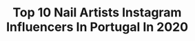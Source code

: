 ---
title: Top 10 Nail Artists Instagram Influencers In Portugal In 2020
description: >-
  Find top nail artists Instagram influencers in Portugal in 2020. Most popular hashtags: #hope #beauty #maquilhagem #skincare.
platform: Instagram
profiles:
  - username: "adivadarechousa"
    fullname: >-
      CATARINA NORA ®
    location: "Portugal"
    followers: 8790
    engagement: 791
    commentsToLikes: 0.555643
    id: ck8t5v72nbcwr0j78c21xhpra
    verified: false
    hashtags: "#makeup, #eyeliner, #bomdiamundo, #bloggertrendy"
  - username: "marisamarquesg"
    fullname: >-
      •Beauty & Lifestyle
    location: "Portugal"
    followers: 28716
    engagement: 320
    commentsToLikes: 0.122363
    id: ck9hbyhe0izl00j78d5vq088d
    verified: false
    hashtags: "#espa, #esperan, #littlethings, #quoteoftheday"
  - username: "mariasilva12.11"
    fullname: >-
      Maria D’Almeida A. da Silva
    location: "Portugal"
    followers: 3285
    engagement: 2499
    commentsToLikes: 0.068661
    id: ck8t8u5gsltzw0j78dkljb69m
    verified: false
    hashtags: "#tabletesperugina, #chocolatesperugina, #styleyourselfatsportzone, #spzcrew"
  - username: "vania_blubird"
    fullname: >-
      V â n i a B l u b i r d
    location: "Portugal"
    followers: 5334
    engagement: 1249
    commentsToLikes: 0.045576
    id: ck5zy8cpg9esw0i14sghygn1p
    verified: false
    hashtags: "#traveltheworld, #thevoiceportugal, #thevoiceportugal2019, #rtp1"
  - username: "eduardooosilvaaa"
    fullname: >-
      Eduardo Silva
    location: "Portugal"
    followers: 33461
    engagement: 138
    commentsToLikes: 0.114719
    id: ck8tb15w4txb40j78ryiezn7c
    verified: false
    hashtags: ""
  - username: "jessicab.makeup"
    fullname: >-
      Jéssica Batista
    location: "Portugal"
    followers: 22800
    engagement: 358
    commentsToLikes: 0.052269
    id: ck15tcy69hhjt0i19zx0ifb0e
    verified: false
    hashtags: "#vaificartudobem, #novaiorque, #bestangle, #bebidasquentes"
  - username: "marizaseitatattoo"
    fullname: >-
      🔸MarizaSeitaTattoo🔸
    location: "Portugal"
    followers: 41534
    engagement: 301
    commentsToLikes: 0.029621
    id: ck5hdteetpa310i112shnqip2
    verified: false
    hashtags: "#estasunhas, #fuckcovid19, #tatuadorquertrabalhar, #tbt"
  - username: "lilycostamarques"
    fullname: >-
      LILY MARQUES - Beauty Content
    location: "Portugal"
    followers: 29026
    engagement: 709
    commentsToLikes: 0.063744
    id: ck0w42hjswhak0i195xgnsoqf
    verified: false
    hashtags: "#hollywoodmakeup, #maquiagemclassica, #makeuphacks, #sizeup"
  - username: "medusaseduceya"
    fullname: >-
      Seynab
    location: "Portugal"
    followers: 13464
    engagement: 584
    commentsToLikes: 0.081764
    id: ck6ualxy64ar40j71xzyzhu15
    verified: false
    hashtags: "#ramadan, #sadaqa, #yemen, #grammis"
  - username: "guilherme_kawaii"
    fullname: >-
      Guilherme Caetano (+4,2k🌟)
    location: "Portugal"
    followers: 4545
    engagement: 3586
    commentsToLikes: 0.165068
    id: ckaouyuij2eid0i78ydksgn12
    verified: false
    hashtags: "#arteafbytom, #demonslayer, #asta, #bakugoukatsuki"
---